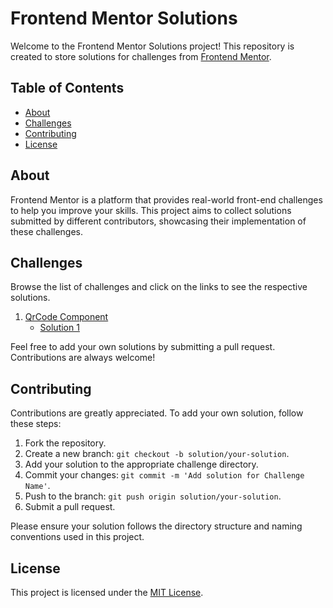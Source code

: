 # Frontend Mentor Solutions

Welcome to the Frontend Mentor Solutions project! This repository is created to store solutions for challenges from [Frontend Mentor](https://www.frontendmentor.io/).

## Table of Contents

- [About](#about)
- [Challenges](#challenges)
- [Contributing](#contributing)
- [License](#license)

## About

Frontend Mentor is a platform that provides real-world front-end challenges to help you improve your skills. This project aims to collect solutions submitted by different contributors, showcasing their implementation of these challenges.

## Challenges

Browse the list of challenges and click on the links to see the respective solutions.

1. [QrCode Component](https://www.frontendmentor.io/challenges/qr-code-component-iux_sIO_H/hub)
   - [Solution 1](https://github.com/NelsonGuiamba/FrontendMentor-Solutions/tree/main/qr-code)
  



Feel free to add your own solutions by submitting a pull request. Contributions are always welcome!

## Contributing

Contributions are greatly appreciated. To add your own solution, follow these steps:

1. Fork the repository.
2. Create a new branch: `git checkout -b solution/your-solution`.
3. Add your solution to the appropriate challenge directory.
4. Commit your changes: `git commit -m 'Add solution for Challenge Name'`.
5. Push to the branch: `git push origin solution/your-solution`.
6. Submit a pull request.

Please ensure your solution follows the directory structure and naming conventions used in this project.

## License

This project is licensed under the [MIT License](https://opensource.org/license/mit/).
